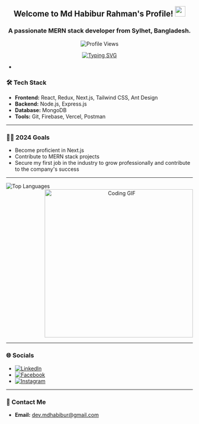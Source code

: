 <div align="center">
  <h2>Welcome to Md Habibur Rahman's Profile! <img src="https://media.giphy.com/media/hvRJCLFzcasrR4ia7z/giphy.gif" width="28"></h2>
  <h3>A passionate MERN stack developer from Sylhet, Bangladesh.</h3>
</div>

<p align="center">
  <img src="https://komarev.com/ghpvc/?username=hrhabib07&label=Profile%20views&color=0e75b6&style=flat" alt="Profile Views" />
</p>

<div align="center">
  <a href="https://git.io/typing-svg">
    <img src="https://readme-typing-svg.demolab.com?font=Fira+Code&color=38C2FF&center=true&vCenter=true&width=435&lines=Web+Developer;MERN+Stack+Developer;Next.js+Enthusiast" alt="Typing SVG" />
  </a>
</div>

-

### 🛠️ Tech Stack

- **Frontend:** React, Redux, Next.js, Tailwind CSS, Ant Design
- **Backend:** Node.js, Express.js
- **Database:** MongoDB
- **Tools:** Git, Firebase, Vercel, Postman

---

### 👨‍💻 2024 Goals

- Become proficient in Next.js
- Contribute to MERN stack projects
- Secure my first job in the industry to grow professionally and contribute to the company's success

---

<div align="center">
  <img align="left" src="https://github-readme-stats.vercel.app/api/top-langs?username=hrhabib07&show_icons=true&locale=en&layout=compact" alt="Top Languages" />
  <img align="right" alt="Coding GIF" width="400" src="https://64.media.tumblr.com/2d0af9c90d1b1107313cc20bda01548a/tumblr_outwxnanpp1u79o2lo1_1280.gif">
</div>

<br clear="both" />

---

### 🌐 Socials

- [![LinkedIn](https://img.shields.io/badge/LinkedIn-%230077B5.svg?logo=linkedin&logoColor=white)](https://linkedin.com/in/mdhabibur-hr7) 
- [![Facebook](https://img.shields.io/badge/Facebook-%231877F2.svg?logo=Facebook&logoColor=white)](https://facebook.com/habib.tgc) 
- [![Instagram](https://img.shields.io/badge/Instagram-%23E4405F.svg?logo=Instagram&logoColor=white)](https://instagram.com/habib.tgc)

---

### 📧 Contact Me

- **Email:** [dev.mdhabibur@gmail.com](mailto:dev.mdhabibur@gmail.com)
